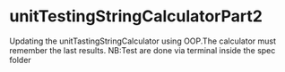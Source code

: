 # unitTestingStringCalculatorPart2
Updating the unitTastingStringCalculator using OOP.The calculator must remember the last results.
NB:Test are done via terminal inside the spec folder
